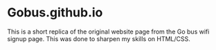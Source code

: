 # Gobus.github.io
This is a short replica of the original website page from the Go bus wifi signup page. This was done to sharpen my skills on HTML/CSS.
